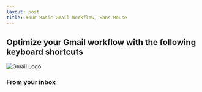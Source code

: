 ```yaml
---
layout: post
title: Your Basic Gmail Workflow, Sans Mouse
---
```


<h2> Optimize your Gmail workflow with the following keyboard shortcuts</h2>

<img src="https://lh6.ggpht.com/8-N_qLXgV-eNDQINqTR-Pzu5Y8DuH0Xjz53zoWq_IcBNpcxDL_gK4uS_MvXH00yN6nd4=w300" alt="Gmail Logo" title="Gmail Logo">

<h3>From your inbox</h3>

